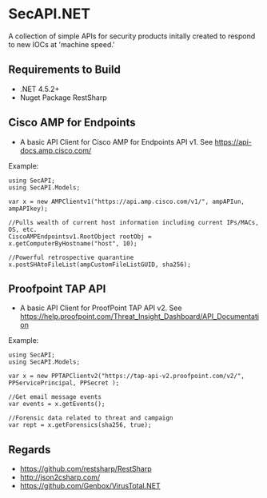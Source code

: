 # SecAPI.NET

A collection of simple APIs for security products initally created to respond to new IOCs at 'machine speed.'


## Requirements to Build
- .NET  4.5.2+
- Nuget Package RestSharp



## Cisco AMP for Endpoints 
- A basic API Client for Cisco AMP for Endpoints API v1.  See https://api-docs.amp.cisco.com/

Example:
```
using SecAPI;
using SecAPI.Models;

var x = new AMPClientv1("https://api.amp.cisco.com/v1/", ampAPIun, ampAPIkey);

//Pulls wealth of current host information including current IPs/MACs, OS, etc.
CiscoAMPEndpointsv1.RootObject rootObj = x.getComputerByHostname("host", 10);

//Powerful retrospective quarantine
x.postSHAtoFileList(ampCustomFileListGUID, sha256);
```



## Proofpoint TAP API
- A basic API Client for ProofPoint TAP API v2.  See https://help.proofpoint.com/Threat_Insight_Dashboard/API_Documentation

Example:
```
using SecAPI;
using SecAPI.Models;

var x = new PPTAPClientv2("https://tap-api-v2.proofpoint.com/v2/", PPServicePrincipal, PPSecret );

//Get email message events
var events = x.getEvents();

//Forensic data related to threat and campaign
var rept = x.getForensics(sha256, true);

```



## Regards

- https://github.com/restsharp/RestSharp
- http://json2csharp.com/
- https://github.com/Genbox/VirusTotal.NET